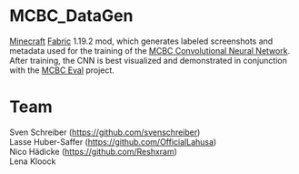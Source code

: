# MCBC_DataGen
[Minecraft](https://www.minecraft.net/) [Fabric](https://fabricmc.net/) 1.19.2 mod, which generates labeled screenshots and metadata used for the training of the [MCBC Convolutional Neural Network](https://github.com/svenschreiber/mcbc). After training, the CNN is best visualized and demonstrated in conjunction with the [MCBC Eval](https://github.com/OfficialLahusa/mcbc_eval) project.

# Team
Sven Schreiber (https://github.com/svenschreiber) \
Lasse Huber-Saffer (https://github.com/OfficialLahusa) \
Nico Hädicke (https://github.com/Reshxram) \
Lena Kloock

